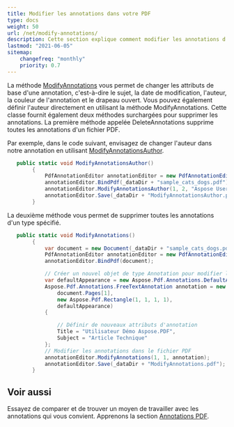 ```yaml
---
title: Modifier les annotations dans votre PDF 
type: docs
weight: 50
url: /net/modify-annotations/
description: Cette section explique comment modifier les annotations d'un fichier PDF en XFDF avec Aspose.PDF Facades.
lastmod: "2021-06-05"
sitemap:
    changefreq: "monthly"
    priority: 0.7
---
```


La méthode [ModifyAnnotations](https://reference.aspose.com/pdf/net/aspose.pdf.facades/pdfannotationeditor/methods/modifyannotations) vous permet de changer les attributs de base d'une annotation, c'est-à-dire le sujet, la date de modification, l'auteur, la couleur de l'annotation et le drapeau ouvert. Vous pouvez également définir l'auteur directement en utilisant la méthode ModifyAnnotations. Cette classe fournit également deux méthodes surchargées pour supprimer les annotations. La première méthode appelée DeleteAnnotations supprime toutes les annotations d'un fichier PDF.

Par exemple, dans le code suivant, envisagez de changer l'auteur dans notre annotation en utilisant [ModifyAnnotationsAuthor](https://reference.aspose.com/pdf/net/aspose.pdf.facades/pdfannotationeditor/methods/modifyannotationsauthor).

```csharp
   public static void ModifyAnnotationsAuthor()
        {
            PdfAnnotationEditor annotationEditor = new PdfAnnotationEditor();
            annotationEditor.BindPdf(_dataDir + "sample_cats_dogs.pdf");
            annotationEditor.ModifyAnnotationsAuthor(1, 2, "Aspose User", "Aspose.PDF user");
            annotationEditor.Save(_dataDir + "ModifyAnnotationsAuthor.pdf");
        }
```

La deuxième méthode vous permet de supprimer toutes les annotations d'un type spécifié.

```csharp
   public static void ModifyAnnotations()
        {
            var document = new Document(_dataDir + "sample_cats_dogs.pdf");
            PdfAnnotationEditor annotationEditor = new PdfAnnotationEditor();
            annotationEditor.BindPdf(document);

            // Créer un nouvel objet de type Annotation pour modifier les attributs d'annotation
            var defaultAppearance = new Aspose.Pdf.Annotations.DefaultAppearance();
            Aspose.Pdf.Annotations.FreeTextAnnotation annotation = new Aspose.Pdf.Annotations.FreeTextAnnotation(
                document.Pages[1],
                new Aspose.Pdf.Rectangle(1, 1, 1, 1),
                defaultAppearance)
            {

                // Définir de nouveaux attributs d'annotation
                Title = "Utilisateur Démo Aspose.PDF",
                Subject = "Article Technique"
            };
            // Modifier les annotations dans le fichier PDF
            annotationEditor.ModifyAnnotations(1, 1, annotation);
            annotationEditor.Save(_dataDir + "ModifyAnnotations.pdf");
        }
```

## Voir aussi

Essayez de comparer et de trouver un moyen de travailler avec les annotations qui vous convient. Apprenons la section [Annotations PDF](/pdf/net/annotations/).